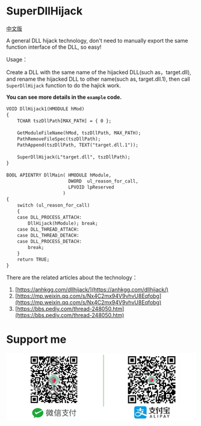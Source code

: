 # SuperDllHijack

[中文版](./README-zh_CN.md)

A general DLL hijack technology, don't need to manually export the same function interface of the DLL, so easy!


Usage：

Create a DLL with the same name of the hijacked DLL(such as，target.dll), and rename the hijacked DLL to other name(such as, target.dll.1), then call `SuperDllHijack` function to do the hajick work. 


**You can see more details in the `example` code.**

```
VOID DllHijack1(HMODULE hMod)
{
	TCHAR tszDllPath[MAX_PATH] = { 0 };

	GetModuleFileName(hMod, tszDllPath, MAX_PATH);
	PathRemoveFileSpec(tszDllPath);
	PathAppend(tszDllPath, TEXT("target.dll.1"));

	SuperDllHijack(L"target.dll", tszDllPath);
}

BOOL APIENTRY DllMain( HMODULE hModule,
                       DWORD  ul_reason_for_call,
                       LPVOID lpReserved
                     )
{
    switch (ul_reason_for_call)
    {
    case DLL_PROCESS_ATTACH:
		DllHijack(hModule); break;
    case DLL_THREAD_ATTACH:
    case DLL_THREAD_DETACH:
    case DLL_PROCESS_DETACH:
        break;
    }
    return TRUE;
}
```

There are the related articles about the technology：

1. [https://anhkgg.com/dllhijack/](https://anhkgg.com/dllhijack/)
2. [https://mp.weixin.qq.com/s/Nx4C2mx94V9vhvU8Eqfobg](https://mp.weixin.qq.com/s/Nx4C2mx94V9vhvU8Eqfobg)<br/>
3. [https://bbs.pediy.com/thread-248050.htm](https://bbs.pediy.com/thread-248050.htm)<br/>

# Support me

![img](pay.png)
